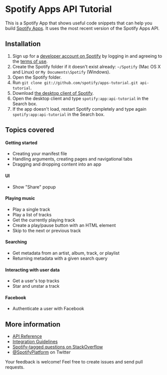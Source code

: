 # Spotify Apps API Tutorial

This is a Spotify App that shows useful code snippets that can help you build
[Spotify Apps](https://developer.spotify.com/technologies/apps/). It uses the most recent version of the Spotify Apps API.

## Installation

 1. Sign up for a [developer account on Spotify](https://developer.spotify.com/technologies/apps/#developer) by logging in and agreeing to the [terms of use](https://developer.spotify.com/technologies/apps/terms-of-use/).
 2. Create the Spotify folder if it doesn't exist already: `~/Spotify` (Mac OS X and Linux) or `My Documents\Spotify` (Windows).
 3. Open the Spotify folder.
 4. Run `git clone git://github.com/spotify/apps-tutorial.git api-tutorial`.
 5. Download [the desktop client of Spotify](http://spotify.com/download).
 6. Open the desktop client and type `spotify:app:api-tutorial` in the Search box.
 7. If the app doesn't load, restart Spotify completely and type again `spotify:app:api-tutorial` in the Search box.

## Topics covered

#### Getting started

 * Creating your manifest file
 * Handling arguments, creating pages and navigational tabs
 * Dragging and dropping content into an app

#### UI

 * Show "Share" popup

#### Playing music

 * Play a single track
 * Play a list of tracks
 * Get the currently playing track
 * Create a play/pause button with an HTML element
 * Skip to the next or previous track

#### Searching

 * Get metadata from an artist, album, track, or playlist
 * Returning metadata with a given search query

#### Interacting with user data

 * Get a user's top tracks
 * Star and unstar a track

#### Facebook

 * Authenticate a user with Facebook

## More information

 * [API Reference](https://developer.spotify.com/technologies/apps/docs/)
 * [Integration Guidelines](http://developer.spotify.com/download/spotify-apps-api/guidelines/)
 * [Spotify-tagged questions on StackOverflow](http://stackoverflow.com/questions/tagged/spotify)
 * [@SpotifyPlatform](https://twitter.com/#!/SpotifyPlatform) on Twitter

Your feedback is welcome! Feel free to create issues and send pull requests.
